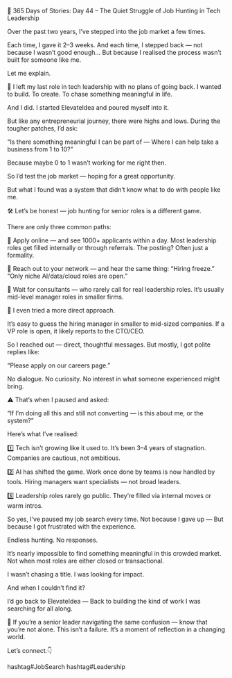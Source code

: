 🚨 365 Days of Stories: Day 44 – The Quiet Struggle of Job Hunting in Tech Leadership

Over the past two years, I’ve stepped into the job market a few times.

Each time, I gave it 2–3 weeks.
And each time, I stepped back — not because I wasn’t good enough…
But because I realised the process wasn’t built for someone like me.

Let me explain.

🧭 I left my last role in tech leadership with no plans of going back.
I wanted to build. To create. To chase something meaningful in life.

And I did.
I started ElevateIdea and poured myself into it.

But like any entrepreneurial journey, there were highs and lows.
During the tougher patches, I’d ask:

“Is there something meaningful I can be part of —
Where I can help take a business from 1 to 10?”

Because maybe 0 to 1 wasn’t working for me right then.

So I’d test the job market — hoping for a great opportunity.

But what I found was a system that didn’t know what to do with people like me.

🛠️ Let’s be honest — job hunting for senior roles is a different game.

There are only three common paths:

🔹 Apply online — and see 1000+ applicants within a day.
Most leadership roles get filled internally or through referrals.
The posting? Often just a formality.

🔹 Reach out to your network — and hear the same thing:
“Hiring freeze.”
“Only niche AI/data/cloud roles are open.”

🔹 Wait for consultants — who rarely call for real leadership roles.
It’s usually mid-level manager roles in smaller firms.

🧪 I even tried a more direct approach.

It’s easy to guess the hiring manager in smaller to mid-sized companies.
If a VP role is open, it likely reports to the CTO/CEO.

So I reached out — direct, thoughtful messages.
But mostly, I got polite replies like:

“Please apply on our careers page.”

No dialogue.
No curiosity.
No interest in what someone experienced might bring.

⚠️ That’s when I paused and asked:

“If I’m doing all this and still not converting — is this about me, or the system?”

Here’s what I’ve realised:

1️⃣ Tech isn’t growing like it used to.
It’s been 3–4 years of stagnation. Companies are cautious, not ambitious.

2️⃣ AI has shifted the game.
Work once done by teams is now handled by tools.
Hiring managers want specialists — not broad leaders.

3️⃣ Leadership roles rarely go public.
They’re filled via internal moves or warm intros.

So yes, I’ve paused my job search every time.
Not because I gave up —
But because I got frustrated with the experience.

Endless hunting.
No responses.

It’s nearly impossible to find something meaningful in this crowded market.
Not when most roles are either closed or transactional.

I wasn’t chasing a title.
I was looking for impact.

And when I couldn’t find it?

I’d go back to ElevateIdea —
Back to building the kind of work I was searching for all along.

💬 If you’re a senior leader navigating the same confusion — know that you’re not alone. This isn’t a failure. It’s a moment of reflection in a changing world.

Let’s connect.👇

hashtag#JobSearch hashtag#Leadership